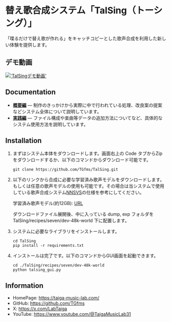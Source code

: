 # 替え歌合成システム「TalSing（トーシング）」
「喋るだけで替え歌が作れる」をキャッチコピーとした歌声合成を利用した新しい体験を提供します。  
## デモ動画
[!['TalSingデモ動画'](https://github.com/user-attachments/assets/ae5c8aad-43cb-4c10-97e7-32de75e7702f)](https://youtu.be/74o4dHv1goM)


## Documentation

- [**概要編**][docs-overview] &mdash; 制作のきっかけから実際に中で行われている処理、改良案の提案などシステム全体について説明しています。
- [**実践編**][docs-using] &mdash; ファイル構成や楽曲等データの追加方法についてなど、具体的なシステム使用方法を説明しています。

## Installation
1. まずはシステム本体をダウンロードします。画面右上の Code タブからZipをダウンロードするか、以下のコマンドからダウンロード可能です。
   
   ```
   git clone https://github.com/TGfms/TalSing.git
   ```
    
2. 以下のリンクから合成に必要な学習済み歌声モデルをダウンロードします。
   もしくは任意の歌声モデルの使用も可能です。その場合は当システムで使用している歌声合成システム[NNSVS][nnsvs]の仕様を参考にしてください。
   
    学習済み歌声モデル(約12GB): [URL][learned-model]

   ダウンロードファイル展開後、中に入っている dump, exp フォルダを TalSing/recipes/seven/dev-48k-world 下に配置します。

3. システムに必要なライブラリをインストールします。

   ```
   cd TalSing
   pip install -r requirements.txt
   ```

4. インストールは完了です。以下のコマンドからGUI画面を起動できます。

   ```
   cd ./TalSing/recipes/seven/dev-48k-world
   python talsing_gui.py
   ```

## Information
- HomePage: https://taiga-music-lab.com/  
- GitHub: https://github.com/TGfms  
- X: https://x.com/LabTaiga  
- YouTube: https://www.youtube.com/@TaigaMusicLab31  


[docs-overview]: https://taiga-music-lab.com/%e6%9b%bf%e3%81%88%e6%ad%8c%e5%90%88%e6%88%90%e3%82%b7%e3%82%b9%e3%83%86%e3%83%a0%e3%80%8ctalsing%e3%80%8d%e3%81%ab%e9%96%a2%e3%81%99%e3%82%8b%e3%81%82%e3%82%8c%e3%81%93%e3%82%8c%e3%82%92%e3%81%be/
[docs-using]: https://taiga-music-lab.com/%e3%80%90%e5%ae%9f%e8%b7%b5%e7%b7%a8%e3%80%91%e9%96%8b%e7%99%ba%e3%82%92%e6%83%b3%e5%ae%9a%e3%81%97%e3%81%9ftalsing%e3%81%ae%e4%bd%bf%e3%81%84%e6%96%b9%e8%a7%a3%e8%aa%ac/
[nnsvs]: https://nnsvs.github.io/
[learned-model]: https://meijiuniversity-my.sharepoint.com/:f:/g/personal/cs242038_meiji_ac_jp/Ehu_2zD0DNpLphfZxWacxw4BbZSYyHb3G2VAAWxjkU5CgA?e=o3BiSE

